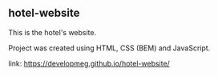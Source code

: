 ## hotel-website

This is the hotel's website.

Project was created using HTML, CSS (BEM) and JavaScript.

link: https://developmeg.github.io/hotel-website/
